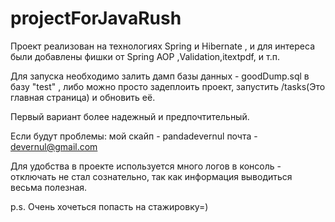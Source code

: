 # projectForJavaRush

Проект реализован на технологиях Spring и Hibernate , и для интереса были добавлены фишки от Spring AOP ,Validation,itextpdf, и т.п.

Для запуска необходимо залить дамп базы данных - goodDump.sql в базу "test" , либо можно просто задеплоить проект, запустить /tasks(Это главная страница) и обновить её.

Первый вариант более надежный и предпочтительный.

Если будут проблемы: мой скайп - pandadevernul почта - devernul@gmail.com

Для удобства в проекте используется много логов в консоль - отключать не стал сознательно, так как информация выводиться весьма полезная.

p.s. Очень хочеться попасть на стажировку=)

